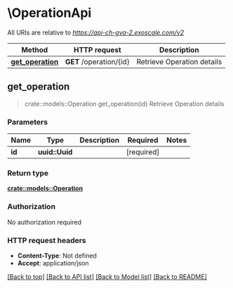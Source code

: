 # \OperationApi

All URIs are relative to *https://api-ch-gva-2.exoscale.com/v2*

Method | HTTP request | Description
------------- | ------------- | -------------
[**get_operation**](OperationApi.md#get_operation) | **GET** /operation/{id} | Retrieve Operation details



## get_operation

> crate::models::Operation get_operation(id)
Retrieve Operation details



### Parameters


Name | Type | Description  | Required | Notes
------------- | ------------- | ------------- | ------------- | -------------
**id** | **uuid::Uuid** |  | [required] |

### Return type

[**crate::models::Operation**](operation.md)

### Authorization

No authorization required

### HTTP request headers

- **Content-Type**: Not defined
- **Accept**: application/json

[[Back to top]](#) [[Back to API list]](../README.md#documentation-for-api-endpoints) [[Back to Model list]](../README.md#documentation-for-models) [[Back to README]](../README.md)

